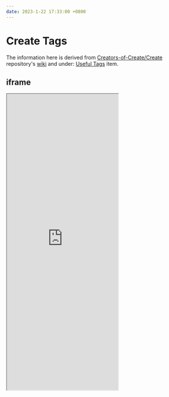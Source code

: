 ```yaml
---
date: 2023-1-22 17:33:00 +0800
---
```


# Create Tags

The information here is derived from [Creators-of-Create/Create](https://github.com/Creators-of-Create/Create) repository's [wiki](https://github.com/Creators-of-Create/Create/wiki) and under: [Useful Tags](https://github.com/Creators-of-Create/Create/wiki/Useful-Tags) item.

## iframe

<iframe style="height:800" src="https://github.com/Creators-of-Create/Create/wiki/Useful-Tags" />

It seems it's been blocked for security reasons.

## Content

### Block Tags

- `create:fan_transparent`
  Blocks which will not stop air flows from fans, no matter the voxel shape
  Example: Iron Bars

  > 无论体素形状如何，不会阻止风扇气流的块
  > 示例：铁棒

- `create:non_movable` (`forge:relocation_not_supported` also works)
  Blocks which cannot be moved by contraptions

  > 无法通过装置移动的方块

- `create:movable_empty_collider`
  Blocks which should be able to move on contraptions, but would otherwise be ignored due to their empty collision shape
  Example: Cobweb

  > 应该可以在装置上移动的块，但由于它们的空碰撞形状而被忽略
  > 例如：蜘蛛网

- `create:passive_boiler_heaters`
  Blocks which can provide passive heat to the steam engine multiblock. Not as strong as active Blaze Burners
  Example: Campfire

  > p.s. 指示消极的热源，例如营火

- `create:safe_nbt`
  Blocks tagged safe_nbt will keep their nbt data when printed by a Schematicannon
  Example: Banners, Signs

  > 标记为safe_nbt的块在由Schematicannon打印时将保留其nbt数据
  > 示例：旗帜、标志

- `create:tree_attachments`
  Blocks which should be harvested as part of a tree when cut by a Mechanical Saw
  Example: Mangrove Propagule

  > 用机械锯切割时应作为树木一部分收获的木块
  > 示例：红树林繁殖体

- `create:windmill_sails`
  Blocks which can count toward a functional windmill structure
  Example: Wool

  > 可被视为风车功能性结构的方块
  > 示例：羊毛

- `create:wrench_pickup`
  Blocks which can be broken and collected very quickly using a Wrench (Sneak-Right-Click)
  Example: Rails, Various Redstone components

  > 可以使用扳手快速破碎和收集的块（潜行右键单击）
  > 示例：轨道、各种红石组件

---

That's all from the item online.

### Item Tags

- `create:blaze_burner_fuel/regular`
  Items which do not have "burn time" for furnaces, but should act as food for the blaze burner (same value as coal)

  > 能喂给烈焰人（燃烧室）的“食物”，例如：煤

- `create:blaze_burner_fuel/special`
  Items which upon being fed to blaze burners should cause them to be super heated (same value as blaze cakes)

  > 能造成超级加热效果的“食物”，例如：烈焰蛋糕

- `create:upright_on_belt`
  Items which should render standing up on belts or depots, much like fluid container items
  Example: Blaze Cake

  > 在传送带和置物台上站立展示的物品，例如水桶

- `create:pressurized_air_sources`
  Items which can provide air much like a Copper Backtank. Uses the "Air" value in its nbt data to operate

  > 能提供空气的物品，很像铜背箱。使用其nbt数据中的“空气”值进行操作
  >
  > p.s. 那我是不是可以设计更多一次性或者廉价氧气来源了？嘿嘿~

Other Tags added and used primarily for crafting recipes:

> 以下多用于合成配方

- `create:casing`

- `create:create_ingots`

- `create:crushed_ores`

- `create:modded_stripped_logs`

  > “去皮原木”？

- `create:modded_stripped_wood`

- `create:vanilla_stripped_logs`

  > 原版“去皮原木”？

- `create:vanilla_stripped_wood`

- `create:sandpaper`

- `create:seats`

- `create:sleepers`

- `create:toolboxes`

- `create:valve_handles`

> 只能说，这部分基本没什么用处，至少对于一般人来说。

---

That's all from the item online.

### Fluid Tags

- `create:bottomless/allow`
  Fluids which **can** be drained infinitely using a hose pulley. Requires config to be in allow-list mode

  > 可以被无限抽取的液体。需要配置在allow-list模式
  >
  > p.s. <del>我觉得不应该用得上，除非你有特殊需求。这将导致*hose pulley*不太有存在的意义。</del>

- `create:bottomless/deny`
  Fluids which **cannot** be drained infinitely using a hose pulley. Requires config to be in deny-list mode

  > 可以被无限抽取的液体。需要配置在deny-list模式

By default, configs are set to allow-list mode and only water and lava are tagged bottomless/allow

> 默认设为allow-list模式，并且只有水和岩浆是“无尽的”。

> p.s. 我想应该是那个一万格液体的限制吧，毕竟默认是“无尽的”。也许deny-list拒绝了那个门槛吧，猜测这会导致生成地形时出现奇怪问题，例如抽干部分海域。

---

That's all from the item online.